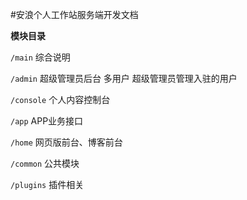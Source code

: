 #安浪个人工作站服务端开发文档

**模块目录**

`/main` 综合说明

`/admin` 超级管理员后台 多用户 超级管理员管理入驻的用户

`/console` 个人内容控制台

`/app` APP业务接口

`/home` 网页版前台、博客前台

`/common` 公共模块

`/plugins` 插件相关

